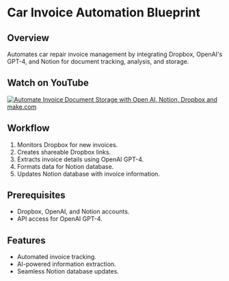 # Car Invoice Automation Blueprint

## Overview
Automates car repair invoice management by integrating Dropbox, OpenAI's GPT-4, and Notion for document tracking, analysis, and storage.

## Watch on YouTube
[![Automate Invoice Document Storage with Open AI, Notion, Dropbox and make.com](http://img.youtube.com/vi/qp0e8_16Z_Y/0.jpg)](https://youtu.be/qp0e8_16Z_Y "Video Title")


## Workflow
1. Monitors Dropbox for new invoices.
2. Creates shareable Dropbox links.
3. Extracts invoice details using OpenAI GPT-4.
4. Formats data for Notion database.
5. Updates Notion database with invoice information.

## Prerequisites
- Dropbox, OpenAI, and Notion accounts.
- API access for OpenAI GPT-4.

## Features
- Automated invoice tracking.
- AI-powered information extraction.
- Seamless Notion database updates.
